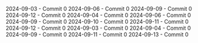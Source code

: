 2024-09-03 - Commit 0
2024-09-06 - Commit 0
2024-09-09 - Commit 0
2024-09-12 - Commit 0
2024-09-04 - Commit 0
2024-09-06 - Commit 0
2024-09-09 - Commit 0
2024-09-10 - Commit 0
2024-09-11 - Commit 0
2024-09-12 - Commit 0
2024-09-03 - Commit 0
2024-09-04 - Commit 0
2024-09-09 - Commit 0
2024-09-11 - Commit 0
2024-09-13 - Commit 0
